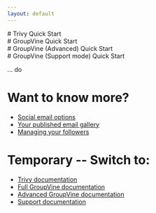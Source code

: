 ```yaml
---
layout: default
---
```


<div class="trivy only">
# Trivy Quick Start
</div>

<div class="gv only">
# GroupVine Quick Start
</div>

<div class="adv only">
# GroupVine (Advanced) Quick Start
</div>

<div class="support only">
# GroupVine (Support mode) Quick Start
</div>

... do


# Want to know more?

* [Social email options](./social?view=GV-SET-VIEW)
* [Your published email gallery](./gallery?view=GV-SET-VIEW)
* [Managing your followers](./membership?view=GV-SET-VIEW)


# Temporary -- Switch to:

* [Trivy documentation](./?view=trivy)
* [Full GroupVine documentation](./?view=gv)
* [Advanced GroupVine documentation](./?view=adv)
* [Support documentation](./?view=support)
